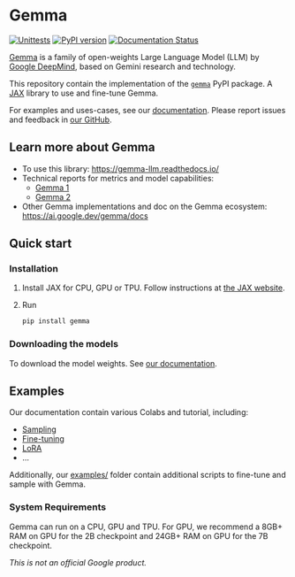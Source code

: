 # Gemma

[![Unittests](https://github.com/google-deepmind/gemma/actions/workflows/pytest_and_autopublish.yml/badge.svg)](https://github.com/google-deepmind/gemma/actions/workflows/pytest_and_autopublish.yml)
[![PyPI version](https://badge.fury.io/py/gemma.svg)](https://badge.fury.io/py/gemma)
[![Documentation Status](https://readthedocs.org/projects/gemma-llm/badge/?version=latest)](https://gemma-llm.readthedocs.io/en/latest/?badge=latest)

[Gemma](https://ai.google.dev/gemma) is a family of open-weights Large Language
Model (LLM) by [Google DeepMind](https://deepmind.google/), based on Gemini
research and technology.

This repository contain the implementation of the
[`gemma`](https://pypi.org/project/gemma/) PyPI package. A
[JAX](https://github.com/google/jax) library to use and fine-tune Gemma.

For examples and uses-cases, see our
[documentation](https://gemma-llm.readthedocs.io/). Please
report issues and feedback in
[our GitHub](https://github.com/google-deepmind/gemma/issues).

## Learn more about Gemma

* To use this library: https://gemma-llm.readthedocs.io/
* Technical reports for metrics and model capabilities:
  * [Gemma 1](https://goo.gle/GemmaReport)
  * [Gemma 2](https://goo.gle/gemma2report)
* Other Gemma implementations and doc on the Gemma ecosystem: https://ai.google.dev/gemma/docs

## Quick start

### Installation

1.  Install JAX for CPU, GPU or TPU. Follow instructions at
    [the JAX website](https://jax.readthedocs.io/en/latest/installation.html).
1.  Run

    ```sh
    pip install gemma
    ```

### Downloading the models

To download the model weights. See
[our documentation](https://gemma-llm.readthedocs.io/en/latest/checkpoints.html).

## Examples

Our documentation contain various Colabs and tutorial, including:

* [Sampling](https://gemma-llm.readthedocs.io/en/latest/colab_sampling.html)
* [Fine-tuning](https://gemma-llm.readthedocs.io/en/latest/colab_finetuning.html)
* [LoRA](https://gemma-llm.readthedocs.io/en/latest/colab_lora_sampling.html)
* ...

Additionally, our
[examples/](https://github.com/google-deepmind/gemma/tree/main/examples) folder
contain additional scripts to fine-tune and sample with Gemma.

### System Requirements

Gemma can run on a CPU, GPU and TPU. For GPU, we recommend a 8GB+ RAM on GPU for
the 2B checkpoint and 24GB+ RAM on GPU for the 7B checkpoint.

*This is not an official Google product.*